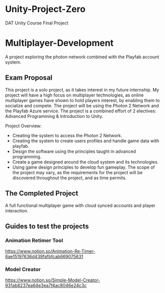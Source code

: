 # Unity-Project-Zero
DAT Unity Course Final Project

# Multiplayer-Development
A project exploring the photon network combined with the Playfab account system.

## Exam Proposal
This project is a solo project, as it takes interest in my future internship. My project will have a
high focus on multiplayer technologies, as online multiplayer games have shown to hold players
interest, by enabling them to socialize and compete. The project will be using the Photon 2
Network and the Playfab Azure service. The project is a combined effort of 2 electives:
Advanced Programming & Introduction to Unity.

Project Overview:
* Creating the system to access the Photon 2 Network.
* Creating the system to create users profiles and handle game data with playfab.
* Design the software using the principles taught in advanced programming.
* Create a game designed around the cloud system and its technologies.
* Using game design principles to develop fun gameplay.
The scope of the project may vary, as the requirements for the project will be discovered
throughout the project, and as time permits.

## The Completed Project

A full functional multiplayer game with cloud synced accounts and player interaction.

## Guides to test the projects

### Animation Retimer Tool
https://www.notion.so/Animation-Re-Timer-6ae15197636d439fafbfcab669075631

### Model Creator
https://www.notion.so/Simple-Model-Creator-931ab8237ea64e3ea7f4ac8046e24c3c
